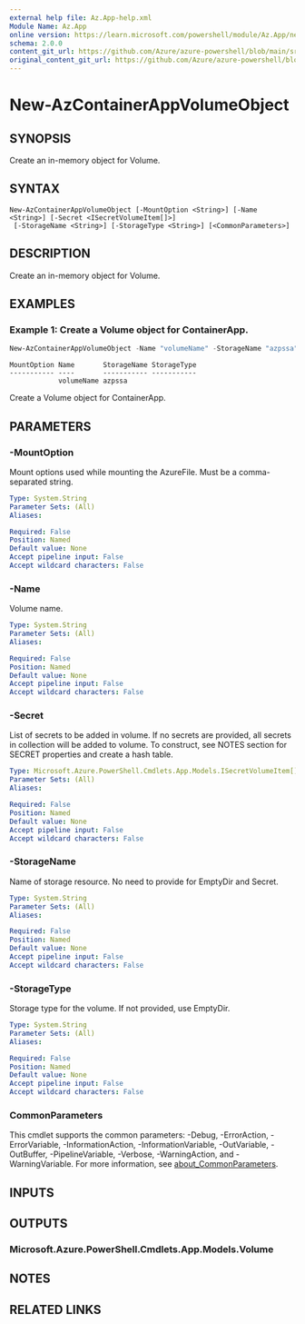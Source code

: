 ```yaml
---
external help file: Az.App-help.xml
Module Name: Az.App
online version: https://learn.microsoft.com/powershell/module/Az.App/new-azcontainerappvolumeobject
schema: 2.0.0
content_git_url: https://github.com/Azure/azure-powershell/blob/main/src/App/App/help/New-AzContainerAppVolumeObject.md
original_content_git_url: https://github.com/Azure/azure-powershell/blob/main/src/App/App/help/New-AzContainerAppVolumeObject.md
---
```


# New-AzContainerAppVolumeObject

## SYNOPSIS
Create an in-memory object for Volume.

## SYNTAX

```
New-AzContainerAppVolumeObject [-MountOption <String>] [-Name <String>] [-Secret <ISecretVolumeItem[]>]
 [-StorageName <String>] [-StorageType <String>] [<CommonParameters>]
```

## DESCRIPTION
Create an in-memory object for Volume.

## EXAMPLES

### Example 1: Create a Volume object for ContainerApp.
```powershell
New-AzContainerAppVolumeObject -Name "volumeName" -StorageName "azpssa"
```

```output
MountOption Name       StorageName StorageType
----------- ----       ----------- -----------
            volumeName azpssa
```

Create a Volume object for ContainerApp.

## PARAMETERS

### -MountOption
Mount options used while mounting the AzureFile.
Must be a comma-separated string.

```yaml
Type: System.String
Parameter Sets: (All)
Aliases:

Required: False
Position: Named
Default value: None
Accept pipeline input: False
Accept wildcard characters: False
```

### -Name
Volume name.

```yaml
Type: System.String
Parameter Sets: (All)
Aliases:

Required: False
Position: Named
Default value: None
Accept pipeline input: False
Accept wildcard characters: False
```

### -Secret
List of secrets to be added in volume.
If no secrets are provided, all secrets in collection will be added to volume.
To construct, see NOTES section for SECRET properties and create a hash table.

```yaml
Type: Microsoft.Azure.PowerShell.Cmdlets.App.Models.ISecretVolumeItem[]
Parameter Sets: (All)
Aliases:

Required: False
Position: Named
Default value: None
Accept pipeline input: False
Accept wildcard characters: False
```

### -StorageName
Name of storage resource.
No need to provide for EmptyDir and Secret.

```yaml
Type: System.String
Parameter Sets: (All)
Aliases:

Required: False
Position: Named
Default value: None
Accept pipeline input: False
Accept wildcard characters: False
```

### -StorageType
Storage type for the volume.
If not provided, use EmptyDir.

```yaml
Type: System.String
Parameter Sets: (All)
Aliases:

Required: False
Position: Named
Default value: None
Accept pipeline input: False
Accept wildcard characters: False
```

### CommonParameters
This cmdlet supports the common parameters: -Debug, -ErrorAction, -ErrorVariable, -InformationAction, -InformationVariable, -OutVariable, -OutBuffer, -PipelineVariable, -Verbose, -WarningAction, and -WarningVariable. For more information, see [about_CommonParameters](http://go.microsoft.com/fwlink/?LinkID=113216).

## INPUTS

## OUTPUTS

### Microsoft.Azure.PowerShell.Cmdlets.App.Models.Volume

## NOTES

## RELATED LINKS
